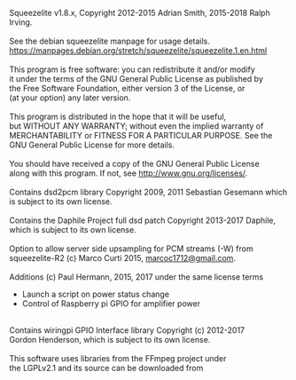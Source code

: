 Squeezelite v1.8.x, Copyright 2012-2015 Adrian Smith, 2015-2018 Ralph Irving.<br>
<br>
See the debian squeezelite manpage for usage details.<br>
https://manpages.debian.org/stretch/squeezelite/squeezelite.1.en.html<br>
<br>
This program is free software: you can redistribute it and/or modify<br>
it under the terms of the GNU General Public License as published by<br>
the Free Software Foundation, either version 3 of the License, or<br>
(at your option) any later version.<br>
<br>
This program is distributed in the hope that it will be useful,<br>
but WITHOUT ANY WARRANTY; without even the implied warranty of<br>
MERCHANTABILITY or FITNESS FOR A PARTICULAR PURPOSE.  See the<br>
GNU General Public License for more details.<br>
<br>
You should have received a copy of the GNU General Public License<br>
along with this program.  If not, see <http://www.gnu.org/licenses/>.<br>
<br>
Contains dsd2pcm library Copyright 2009, 2011 Sebastian Gesemann which<br>
is subject to its own license.<br>
<br>
Contains the Daphile Project full dsd patch Copyright 2013-2017 Daphile,<br>
which is subject to its own license.<br>
<br>
Option to allow server side upsampling for PCM streams (-W) from<br>
squeezelite-R2 (c) Marco Curti 2015, marcoc1712@gmail.com.<br>
<br>
Additions (c) Paul Hermann, 2015, 2017 under the same license terms<br>
- Launch a script on power status change<br>
- Control of Raspberry pi GPIO for amplifier power<br>
<br>
Contains wiringpi GPIO Interface library Copyright (c) 2012-2017<br>
Gordon Henderson, which is subject to its own license.<br>
<br>
This software uses libraries from the FFmpeg project under<br>
the LGPLv2.1 and its source can be downloaded from<br>
<https://sourceforge.net/projects/lmsclients/files/source/>
